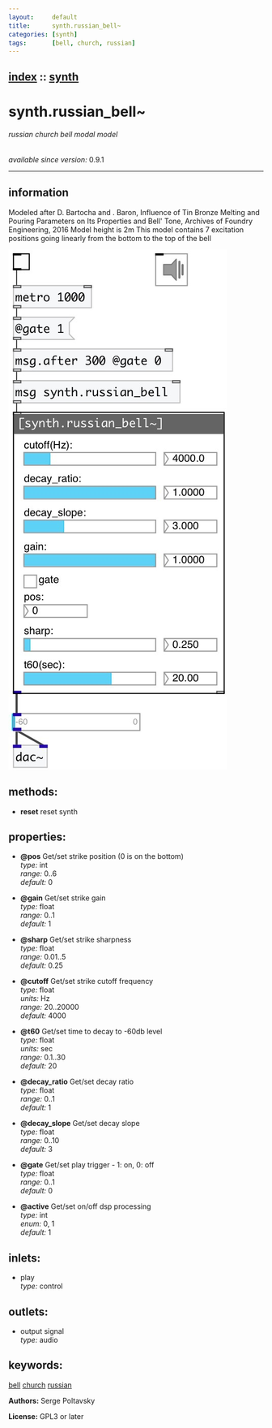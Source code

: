 ```yaml
---
layout:     default
title:      synth.russian_bell~
categories: [synth]
tags:       [bell, church, russian]
---
```

[index](index.html) :: [synth](category_synth.html)
---

# synth.russian_bell~

###### russian church bell modal model

*available since version:* 0.9.1

---


## information
Modeled after D. Bartocha and . Baron, Influence of Tin Bronze Melting and Pouring Parameters on Its Properties and Bell&#39; Tone, Archives of Foundry Engineering, 2016 Model height is 2m This model contains 7 excitation positions going linearly from the bottom to the top of the bell


[![example](../examples/img/synth.russian_bell~.jpg)](../examples/pd/synth.russian_bell~.pd)





## methods:

* **reset**
reset synth<br>




## properties:

* **@pos** 
Get/set strike position (0 is on the bottom)<br>
_type:_ int<br>
_range:_ 0..6<br>
_default:_ 0<br>

* **@gain** 
Get/set strike gain<br>
_type:_ float<br>
_range:_ 0..1<br>
_default:_ 1<br>

* **@sharp** 
Get/set strike sharpness<br>
_type:_ float<br>
_range:_ 0.01..5<br>
_default:_ 0.25<br>

* **@cutoff** 
Get/set strike cutoff frequency<br>
_type:_ float<br>
_units:_ Hz<br>
_range:_ 20..20000<br>
_default:_ 4000<br>

* **@t60** 
Get/set time to decay to -60db level<br>
_type:_ float<br>
_units:_ sec<br>
_range:_ 0.1..30<br>
_default:_ 20<br>

* **@decay_ratio** 
Get/set decay ratio<br>
_type:_ float<br>
_range:_ 0..1<br>
_default:_ 1<br>

* **@decay_slope** 
Get/set decay slope<br>
_type:_ float<br>
_range:_ 0..10<br>
_default:_ 3<br>

* **@gate** 
Get/set play trigger - 1: on, 0: off<br>
_type:_ float<br>
_range:_ 0..1<br>
_default:_ 0<br>

* **@active** 
Get/set on/off dsp processing<br>
_type:_ int<br>
_enum:_ 0, 1<br>
_default:_ 1<br>



## inlets:

* play<br>
_type:_ control



## outlets:

* output signal<br>
_type:_ audio



## keywords:

[bell](keywords/bell.html)
[church](keywords/church.html)
[russian](keywords/russian.html)






**Authors:** Serge Poltavsky




**License:** GPL3 or later





